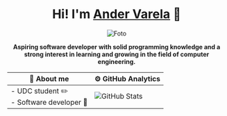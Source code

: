 <div align="center">

# Hi! I'm [Ander Varela](https://www.instagram.com/ander_vare/) 👋

![Foto](https://i.imgur.com/vpcLELx.jpg)

**Aspiring software developer with solid programming knowledge and a strong interest in learning and growing in the field of computer engineering.**


| 🤪 About me                                  | ⚙️ GitHub Analytics                       |
| -------------------------------------------- | ---------------------------------------- |
| - UDC student ✏️<br>- Software developer 📲 | ![GitHub Stats](https://github-readme-stats-eight-theta.vercel.app/api?username=AnderVarela&show_icons=true&theme=tokyonight&include_all_commits=true&count_private=true) |

</div>

<!--

<style>
    @keyframes rotacion {
        0% {
            transform: rotate(0deg);
        }
        100% {
            transform: rotate(360deg);
        }
    }

    div {
        text-align: center;
    }

    div > img {
        border-radius: 0.625rem;
    }

    p {
        font-weight: bold;
    }

    table {
        width: 100%;
    }

    td {
        vertical-align: top;
        text-align: center;
    }

    td h3 {
        text-align: left;
    }

    #fila1 h2 {
        display: inline-block;
    }

    #tuerca {
        animation: rotacion 5s infinite linear;
        transform-origin: center;
        padding: 0;
    }
</style>

<div>
    <h1>Hi! I'm <a href="https://www.instagram.com/ander_vare/">Ander Varela</a> 👋</h1>
    <img src="https://i.imgur.com/vpcLELx.jpg" alt="Foto">
    <p>Aspiring software developer with solid programming knowledge and a strong interest in learning and growing in
        the field of computer engineering.</p>
    <table>
        <tr id="fila1">
            <td style="width: 40%;">
                <h2>🤪</h2>
                <h2>About me</h2>
            </td>
            <td style="width: 60%;">
                <h2 id="tuerca">⚙️</h2>
                <h2>GitHub Analytics</h2>
            </td>
        </tr>
        <tr>
            <td>
                <h3>- UDC student ✏️</h3>
                <h3>- Software developer 📲</h3>
            </td>
            <td>
                <img src="https://github-readme-stats-eight-theta.vercel.app/api?username=AnderVarela&show_icons=true&theme=tokyonight&include_all_commits=true&count_private=true"
                     alt="GitHub Stats"/>
            </td>
        </tr>
    </table>
</div>

-->
